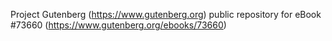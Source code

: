 Project Gutenberg (https://www.gutenberg.org) public repository for eBook #73660 (https://www.gutenberg.org/ebooks/73660)
